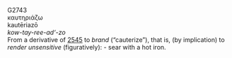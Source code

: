 <body>
  <p>G2743<br>  καυτηριάζω  <br> kautēriazō  <br><i>kow-tay-ree-ad‘-zo </i><br>From a derivative of <a href="g2545.htm">2545</a>  to <i>brand</i> (“cauterize”), that is, (by implication) to <i>render</i> <i>unsensitive</i> (figuratively): - sear with a hot iron.<br></p>
 </body>